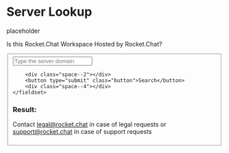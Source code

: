 # Server Lookup

placeholder

<p> Is this Rocket.Chat Workspace Hosted by Rocket.Chat? </p>

<form id="lookup-form" onSubmit='return isHosted()'>
    <fieldset>
        <input required minlength="3" class="input input--light" type="text" id="lookup" name="lookup"
            placeholder="Type the server domain" />

        <div class="space--2"></div>
        <button type="submit" class="button">Search</button>
        <div class="space--4"></div>
    </fieldset>
</form>

<div id="lookup-result" class="lookup-result hidden">
    <h3 class="display--small">Result:</h3>
    <p id="result-text"></p>
</div>

<p>Contact <a class="button--link" href="mailto:legal@rocket.chat">legal@rocket.chat</a> in case of legal requests or <a class="button--link" href="mailto:support@rocket.chat" >support@rocket.chat</a> in case of support requests</p>

<script>
    var form = document.getElementById("lookup-form");
    form.addEventListener('submit', isHosted);

    function isHosted(event) {
        event.preventDefault();
        var xhttp = new XMLHttpRequest();
        var domain = document.getElementById("lookup").value
        var resultWrapper = document.getElementById("lookup-result")
        var resultElement = document.getElementById("result-text");
        xhttp.onreadystatechange = function () {
            if (this.readyState == 4 && this.status == 200) {
                var data = JSON.parse(this.responseText);
                resultElement.innerHTML = '';
                resultWrapper.className = 'lookup-result'
                if(data.hosted) {
                    resultElement.className = 'hosted-by-true'
                    resultElement.append('True. This Workspace is hosted by Rocket.Chat');
                } else {
                    resultElement.className = 'hosted-by-false'
                    resultElement.append('False. This Workspace is NOT hosted by Rocket.Chat');
                }


            }
        };
        xhttp.open(
            "GET",
            `https://cloud.rocket.chat/api/v1/utils/checkhosted?domain=${domain}`,
            true
        );
        xhttp.send();
    };
</script>
